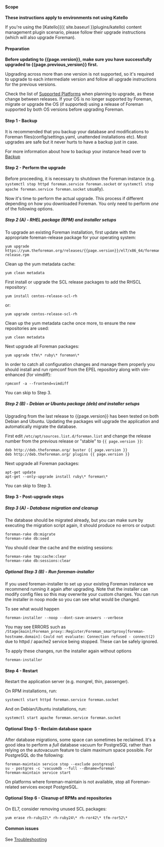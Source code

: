 #### Scope

**These instructions apply to environments not using Katello**

If you're using the [Katello]({{ site.baseurl }}plugins/katello) content management plugin scenario,
please follow their upgrade instructions (which will also upgrade Foreman).

#### Preparation

**Before updating to {{page.version}}, make sure you have successfully upgraded to {{page.previous_version}} first.**

Upgrading across more than one version is not supported, so it's required to upgrade to each
intermediate version and follow all upgrade instructions for the previous versions.

Check the list of [Supported Platforms](manuals/{{page.version}}/index.html#3.1.1SupportedPlatforms)
when planning to upgrade, as these change between releases. If your OS is no
longer supported by Foreman, migrate or upgrade the OS (if supported) using a
release of Foreman supported by both OS versions before upgrading Foreman.

#### Step 1 - Backup

It is recommended that you backup your database and modifications to Foreman
files(config/settings.yaml, unattended installations etc).  Most upgrades are
safe but it never hurts to have a backup just in case.

For more information about how to backup your instance head over to
[Backup](manuals/{{page.version}}/index.html#5.5.1Backup)

#### Step 2 - Perform the upgrade

Before proceeding, it is necessary to shutdown the Foreman instance (e.g.
`systemctl stop httpd foreman.service foreman.socket` or
`systemctl stop apache foreman.service foreman.socket` usually).

Now it's time to perform the actual upgrade.  This process if different
depending on how you downloaded Foreman.  You only need to perform *one* of
the following options.

##### Step 2 (A) - RHEL package (RPM) and installer setups

To upgrade an existing Foreman installation, first update with the
appropriate foreman-release package for your operating system:

    yum upgrade https://yum.theforeman.org/releases/{{page.version}}/el7/x86_64/foreman-release.rpm

Clean up the yum metadata cache:

    yum clean metadata

First install or upgrade the SCL release packages to add the RHSCL repository:

    yum install centos-release-scl-rh

or:

    yum upgrade centos-release-scl-rh

Clean up the yum metadata cache once more, to ensure the new repositories are used:

    yum clean metadata

Next upgrade all Foreman packages:

    yum upgrade tfm\* ruby\* foreman\*


In order to catch all configuration changes and manage them properly you should install and run
rpmconf from the EPEL repository along with vim-enhanced (for vimdiff):

    rpmconf -a --frontend=vimdiff

You can skip to Step 3.

##### Step 2 (B) - Debian or Ubuntu package (deb) and installer setups

Upgrading from the last release to {{page.version}} has been tested on both
Debian and Ubuntu. Updating the packages will upgrade the application and
automatically migrate the database.

First edit `/etc/apt/sources.list.d/foreman.list` and change the release
number from the previous release or "stable" to `{{ page.version }}`:

    deb http://deb.theforeman.org/ buster {{ page.version }}
    deb http://deb.theforeman.org/ plugins {{ page.version }}

Next upgrade all Foreman packages:

    apt-get update
    apt-get --only-upgrade install ruby\* foreman\*

You can skip to Step 3.

#### Step 3 - Post-upgrade steps

##### Step 3 (A) - Database migration and cleanup

The database should be migrated already, but you can make sure by executing the
migration script again, it should produce no errors or output:

    foreman-rake db:migrate
    foreman-rake db:seed

You should clear the cache and the existing sessions:

    foreman-rake tmp:cache:clear
    foreman-rake db:sessions:clear

##### Optional Step 3 (B) - Run foreman-installer

If you used foreman-installer to set up your existing Foreman instance we
recommend running it again after upgrading. Note that the installer can
modify config files so this may overwrite your custom changes. You can run
the installer in noop mode so you can see what would be changed.

To see what would happen

    foreman-installer --noop --dont-save-answers --verbose

You may see ERRORS such as `/Stage[main]/Foreman_proxy::Register/Foreman_smartproxy[foreman-hostname.domain]:` `Could not evaluate: Connection refused - connect(2)` due to httpd / apache2 service being stopped.  These can be safely ignored.

To apply these changes, run the installer again without options

    foreman-installer

#### Step 4 - Restart

Restart the application server (e.g. mongrel, thin, passenger).

On RPM installations, run:

    systemctl start httpd foreman.service foreman.socket

And on Debian/Ubuntu installations, run:

    systemctl start apache foreman.service foreman.socket

#### Optional Step 5 - Reclaim database space

After database migrations, some space can sometimes be reclaimed. It's a good idea to perform a *full* database vacuum for PostgreSQL rather than relying on the autovacuum feature to claim maximum space possible. For PostgreSQL do the following:

    foreman-maintain service stop --exclude postgresql
    su - postgres -c 'vacuumdb --full --dbname=foreman'
    foreman-maintain service start

On platforms where foreman-maintain is not available, stop all Foreman-related services except PostgreSQL.

#### Optional Step 6 - Cleanup of RPMs and repositories

On EL7, consider removing unused SCL packages:

    yum erase rh-ruby22\* rh-ruby24\* rh-ror42\* tfm-ror52\*

#### Common issues

See
[Troubleshooting](http://projects.theforeman.org/projects/foreman/wiki/Troubleshooting)
